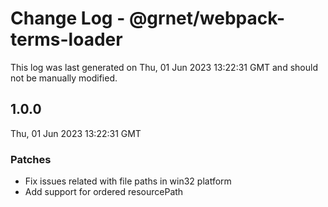# Change Log - @grnet/webpack-terms-loader

This log was last generated on Thu, 01 Jun 2023 13:22:31 GMT and should not be manually modified.

## 1.0.0
Thu, 01 Jun 2023 13:22:31 GMT

### Patches

- Fix issues related with file paths in win32 platform
- Add support for ordered resourcePath

